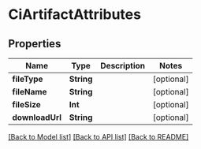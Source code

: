 # CiArtifactAttributes

## Properties
Name | Type | Description | Notes
------------ | ------------- | ------------- | -------------
**fileType** | **String** |  | [optional] 
**fileName** | **String** |  | [optional] 
**fileSize** | **Int** |  | [optional] 
**downloadUrl** | **String** |  | [optional] 

[[Back to Model list]](../README.md#documentation-for-models) [[Back to API list]](../README.md#documentation-for-api-endpoints) [[Back to README]](../README.md)


